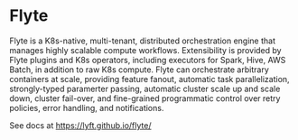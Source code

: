 # Flyte

Flyte is a K8s-native, multi-tenant, distributed orchestration engine that manages highly scalable compute workflows. Extensibility is provided by Flyte plugins and K8s operators, including executors for Spark, Hive, AWS Batch, in addition to raw K8s compute.  Flyte can orchestrate arbitrary containers at scale, providing feature fanout, automatic task parallelization, strongly-typed paramerter passing, automatic cluster scale up and scale down, cluster fail-over, and fine-grained programmatic control over retry policies, error handling, and notifications.  

See docs at https://lyft.github.io/flyte/
